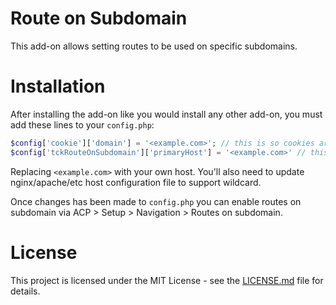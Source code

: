 # Route on Subdomain
This add-on allows setting routes to be used on specific subdomains.

# Installation
After installing the add-on like you would install any other add-on, you must add these lines to your `config.php`:
```php
$config['cookie']['domain'] = '<example.com>'; // this is so cookies are available on every sub-domain
$config['tckRouteOnSubdomain']['primaryHost'] = '<example.com>' // this is to differentiate real host vs. route ;
```
Replacing `<example.com>` with your own host. You'll also need to update nginx/apache/etc host configuration file to
support wildcard.

Once changes has been made to `config.php` you can enable routes on subdomain via ACP > Setup > Navigation > Routes on subdomain.

# License
This project is licensed under the MIT License - see the [LICENSE.md](LICENSE.md) file for details.